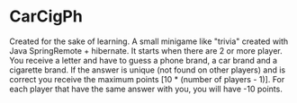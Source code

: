 # CarCigPh
Created for the sake of learning. A small minigame like "trivia" created with Java SpringRemote + hibernate. It starts when there are 2 or more player. You receive a letter and have to guess a phone brand, a car brand and a cigarette brand. If the answer is unique (not found on other players) and is correct you receive the maximum points [10 * (number of players - 1)]. For each player that have the same answer with you, you will have -10 points.
